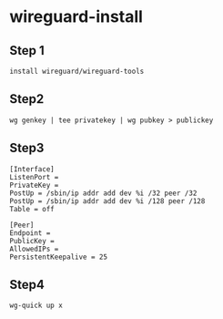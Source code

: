 # wireguard-install

## Step 1

```
install wireguard/wireguard-tools
```

## Step2

```
wg genkey | tee privatekey | wg pubkey > publickey
```

## Step3

```
[Interface]
ListenPort = 
PrivateKey = 
PostUp = /sbin/ip addr add dev %i /32 peer /32
PostUp = /sbin/ip addr add dev %i /128 peer /128
Table = off

[Peer]
Endpoint = 
PublicKey = 
AllowedIPs = 
PersistentKeepalive = 25

```

## Step4

```
wg-quick up x
```
